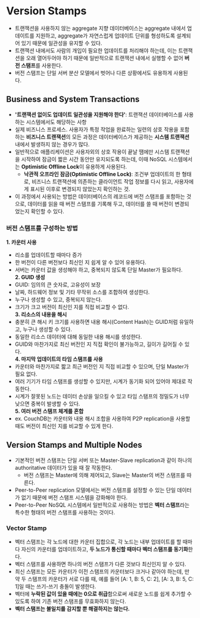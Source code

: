 # Version Stamps
* 트랜잭션을 사용하지 않는 aggregate 지향 데이터베이스는 aggregate 내에서 업데이트를 지원하고, aggregate가 자연스럽게 업데이트 단위를 형성하도록 설계되어 있기 때문에 일관성을 유지할 수 있다.
* 트랜잭션 내에서도 사람의 개입이 필요한 업데이트를 처리해야 하는데, 이는 트랜잭션을 오래 열어두어야 하기 때문에 일반적으로 트랜잭션 내에서 실행할 수 없어 **버전 스탬프**를 사용한다.
* 버전 스탬프는 단일 서버 분산 모델에서 벗어나 다른 상황에서도 유용하게 사용된다.
## Business and System Transactions
* **'트랜잭션 없이도 업데이트 일관성을 지원해야 한다'**: 트랜잭션 데이터베이스를 사용하는 시스템에서도 해당하는 사항
* 실제 비즈니스 프로세스. 사용자가 특정 작업을 완료하는 일련의 상호 작용을 포함하는 **비즈니스 트랜잭션**의 모든 과정은 데이터베이스가 제공하는 **시스템 트랜잭션** 내에서 발생하지 않는 경우가 많다.
* 일반적으로 애플리케이션은 사용자외의 상호 작용이 끝날 땜에만 시스템 트랜잭션을 시작하여 잠금이 짧은 시간 동안만 유지되도록 하는데, 이때 NoSQL 시스템에서는 **Optimistic Offline Lock**이 유용하게 사용된다.
  * **낙관적 오프라인 잠금(Optimistic Offline Lock)**: 조건부 업데이트의 한 형태로, 비즈니스 트랜잭션에 의존하는 클라이언트 작업 정보를 다시 읽고, 사용자에게 표시된 이후로 변경되지 않았는지 확인하는 것.
* 이 과정에서 사용되는 방법은 데이터베이스의 레코드에 버전 스탬프를 포함하는 것으로, 데이터를 읽을 때 버전 스탬프를 기록해 두고, 데이터를 쓸 때 버전이 변경되었는지 확인할 수 있다.
### 버전 스탬프를 구성하는 방법
**1. 카운터 사용**
* 리소를 업데이트할 때마다 증가
* 한 버전이 다른 버전보다 최신인 지 쉽게 알 수 있어 유용하다.
* 서버는 카운터 값을 생성해야 하고, 중복되지 않도록 단일 Master가 필요하다.    
**2. GUID 생성**
* GUID: 임의의 큰 숫자로, 고유성이 보장
* 날짜, 하드웨어 정보 및 기타 무작위 소스를 조합하여 생성한다.
* 누구나 생성할 수 있고, 중복되지 않는다.
* 크기가 크고 버전이 최신인 지를 직접 비교할 수 없다.     
**3. 리소스의 내용을 해시**
* 충분히 큰 해시 키 크기를 사용하면 내용 해시(Content Hash)는 GUID처럼 유일하고, 누구나 생성할 수 있다.
* 동일한 리소스 데이터에 대해 동일한 내용 해시를 생성한다.
* GUID와 마찬가지로 최신 버전인 지 직접 확인이 불가능하고, 길이가 길어질 수 있다.    
**4. 마지막 업데이트의 타임 스탬프를 사용**
* 카운터와 마찬가지로 짧고 최근 버전인 지 직접 비교할 수 있으며, 단일 Master가 필요 없다.
* 여러 기기가 타임 스탬프를 생성할 수 있지만, 시계가 동기화 되어 있어야 제대로 작동한다.
* 시계가 잘못된 노드는 데이터 손상을 일으킬 수 있고 타임 스탬프의 정밀도가 너무 낮으면 중복이 발생할 수 있다.     
**5. 여러 버전 스탬프 체계를 혼합**
* ex. CouchDB는 카운터와 내용 해시 조합을 사용하여 P2P replication을 사용할 때도 버전이 최신인 지를 비교할 수 있게 한다.
## Version Stamps and Multiple Nodes
* 기본적인 버전 스탬프는 단일 서버 또는 Master-Slave replication과 같이 하나의 authoritative 데이터가 있을 때 잘 작동한다.
  * 버전 스탬프는 Master에 의해 제어되고, Slave는 Master의 버전 스탬프를 따른다. 
* Peer-to-Peer replication 모델에서는 버전 스템프를 설정할 수 있는 단일 데이터가 없기 때문에 버전 스탬프 시스템을 강화해야 한다. 
* Peer-to-Peer NoSQL 시스템에서 일반적으로 사용하는 방법은 **벡터 스탬프**라는 특수한 형태의 버전 스탬프를 사용하는 것이다.
### Vector Stamp
* 벡터 스탬프는 각 노드에 대한 카운터 집합으로, 각 노드는 내부 업데이트를 할 때마다 자신의 카운터를 업데이트하고, **두 노드가 통신할 때마다 벡터 스탬프를 동기화**한다.
* 벡터 스탬프를 사용하면 하나의 버전 스탬프가 다른 것보다 최신인지 알 수 있다.
* 최신 스탬프는 모든 카운터가 이전 스탬프의 카운터보다 크거나 같아야 하는데, 만약 두 스탬프의 카운터가 서로 다를 때, 예를 들어 [A: 1, B: 5, C: 2], [A: 3, B: 5, C: 1]일 때는 쓰기-쓰기 충돌이 발생한다.
* 벡터에 **누락된 값이 있을 때에는 0으로 취급**함으로써 새로운 노드를 쉽게 추가할 수 있도록 하여 기존 버전 스탬프를 무효화하지 않는다.
* **벡터 스탬프는 불일치를 감지할 뿐 해결하지는 않는다.** 
